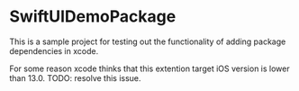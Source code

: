 # SwiftUIDemoPackage

This is a sample project for testing out the functionality of adding package dependencies in xcode.

For some reason xcode thinks that this extention target iOS version is lower than 13.0.
TODO: resolve this issue.

